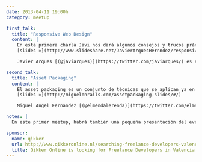 ```yaml
---
date: 2013-04-11 19:00h
category: meetup

first_talk:
  title: "Responsive Web Design"
  content: |
    En esta primera charla Javi nos dará algunos consejos y trucos prácticos para desarrollar un proyecto "responsive", ya sea empezando de cero, o adaptando uno existente. Hablaremos de media queries, flexible media, responsive frameworks y mucho más, y todo ello aplicándolo a un proyecto real, en vivo y en directo.  
    [slides »](http://www.slideshare.net/JavierArquesHernndez/responsive-web-design-18574084)

    Javier Arques [(@javiarques)](https://twitter.com/javiarques/) es Frontend Developer @ Artvisual

second_talk:
  title: "Asset Packaging"
  content: |
    El asset packaging es un conjunto de técnicas que se aplican ya en casi todos los proyectos web, y que permite, entre otras cosas, mejorar el rendimiento cuando hay una gran cantidad de recursos que servir. Esta charla será una introducción a estas técnicas y sus ventajas, y discutiremos distintas formas de implementarlas.  
    [slides »](http://miguelonrails.com/assetpackaging-slides/#/)

    Miguel Angel Fernandez [(@elmendalerenda)](https://twitter.com/elmendalerenda/) es Developer @ beCode

notes: |
  En este primer meetup, habrá también una pequeña presentación del evento por Tony Camaiani [(@tonycamaiani)](https://twitter.com/tonycamaiani/), Frontend Developer @ peerTransfer

sponsor:
  name: qikker
  url: http://www.qikkeronline.nl/searching-freelance-developers-valencia-spain/
  title: Qikker Online is looking for Freelance Developers in Valencia, Spain
---
```

